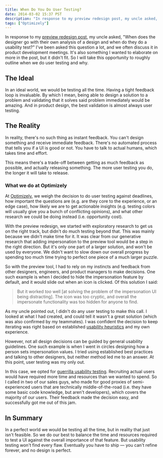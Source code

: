 ```yaml
---
title: When Do You Do User Testing?
date: 2014-03-02 15:37 PST
description: "In response to my preview redesign post, my uncle asked, 'When does the designer go with their own analysis of a design and when do they do a usability test?' I've been asked this question a lot, and we often discuss it in product development meetings."
tags: ["Optimizely"]
---
```


In response to my [preview redesign post](/2014/02/11/re-designing-optimizely-s-preview-tool/), my uncle asked, "When does the designer go with their own analysis of a design and when do they do a usability test?" I've been asked this question a lot, and we often discuss it in product development meetings. It's also something I wanted to elaborate on more in the post, but it didn't fit. So I will take this opportunity to roughly outline when we do user testing and why.

## The Ideal

In an ideal world, we would be testing all the time. Having a tight feedback loop is invaluable. By which I mean, being able to design a solution to a problem and validating that it solves said problem immediately would be amazing. And in product design, the best validation is almost always user testing.

## The Reality

In reality, there's no such thing as instant feedback. You can't design something and receive immediate feedback. There's no automated process that tells you if a UI is good or not. You have to talk to actual humans, which takes time and effort.

This means there's a trade-off between getting as much feedback as possible, and actually releasing something. The more user testing you do, the longer it will take to release.

### What we do at Optimizely

At [Optimizely](https://www.optimizely.com), we weigh the decision to do user testing against deadlines, how important the questions are (e.g. are they core to the experience, or an edge case), how likely we are to get actionable insights (e.g. testing colors will usually give you a bunch of conflicting opinions), and what other research we could be doing instead (i.e. opportunity cost).

With the preview redesign, we started with exploratory research to get us on the right track, but didn't do much testing beyond that. This was mainly because we didn't make time for it. It was clear from our generative research that adding impersonation to the preview tool would be a step in the right direction. But it's only one part of a larger solution, and won't be used by everyone. We didn't want to slow down our overall progress by spending too much time trying to perfect one piece of a much larger puzzle.

So with the preview tool, I had to rely on my instincts and feedback from other designers, engineers, and product managers to make decisions. One such example is when I decided to hide the impersonation feature by default, and it would slide out when an icon is clicked. Of this solution I said:

> But it worked _too_ well [at solving the problem of the impersonation UI being distracting]. The icon was too cryptic, and overall the impersonate functionality was too hidden for anyone to find.

As my uncle pointed out, I didn't do any user testing to make this call. I looked at what I had created, and could tell it wasn't a great solution (which was also confirmed by my teammates). I was confident the decision to keep iterating was right based on established [usability heuristics](http://www.nngroup.com/articles/ten-usability-heuristics/) and my own experience.

However, not all design decisions can be guided by general usability guidelines. One such example is when I went in circles designing how a person sets impersonation values. I tried using established best practices and talking to other designers, but neither method led me to an answer. At this point, user testing was my only out.

In this case, we opted for [guerrilla usability testing](http://www.nngroup.com/articles/guerrilla-hci/). Recruiting actual users would have required more time and resources than we wanted to spend. So I called in two of our sales guys, who made for good proxies of semi-experienced users that are technically middle-of-the-road (i.e. they have some basic code knowledge, but aren't developers), which covers the majority of our users. Their feedback made the decision easy, and successfully got me out of this jam.

## In Summary

In a perfect world we would be testing all the time, but in reality that just isn't feasible. So we do our best to balance the time and resources required to test a UI against the overall importance of that feature. But usability testing won't find every flaw. Eventually you have to ship — you can't refine forever, and no design is perfect.
